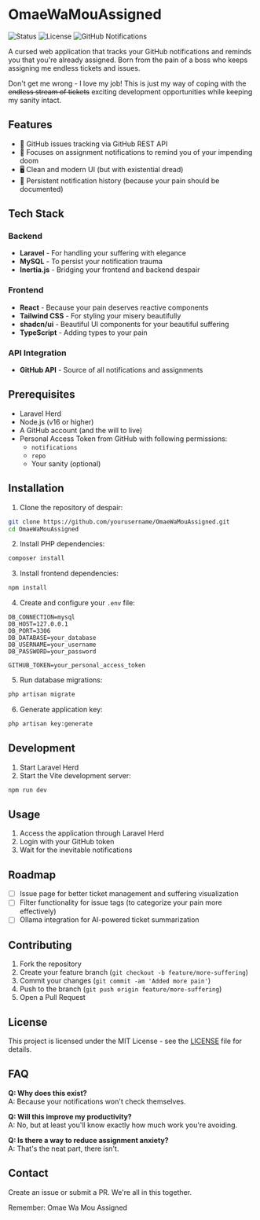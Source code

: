 # OmaeWaMouAssigned

![Status](https://img.shields.io/badge/status-you%20are%20already%20assigned-red)
![License](https://img.shields.io/badge/license-MIT-blue)
![GitHub Notifications](https://img.shields.io/badge/notifications-∞-orange)

A cursed web application that tracks your GitHub notifications and reminds you that you're already assigned. Born from the pain of a boss who keeps assigning me endless tickets and issues.

Don't get me wrong - I love my job! This is just my way of coping with the ~~endless stream of tickets~~ exciting development opportunities while keeping my sanity intact.

## Features

- 🔔 GitHub issues tracking via GitHub REST API
- 📝 Focuses on assignment notifications to remind you of your impending doom
- 🖥️ Clean and modern UI (but with existential dread)
- 💾 Persistent notification history (because your pain should be documented)

## Tech Stack

### Backend
- **Laravel** - For handling your suffering with elegance
- **MySQL** - To persist your notification trauma
- **Inertia.js** - Bridging your frontend and backend despair

### Frontend
- **React** - Because your pain deserves reactive components
- **Tailwind CSS** - For styling your misery beautifully
- **shadcn/ui** - Beautiful UI components for your beautiful suffering
- **TypeScript** - Adding types to your pain

### API Integration
- **GitHub API** - Source of all notifications and assignments

## Prerequisites

- Laravel Herd
- Node.js (v16 or higher)
- A GitHub account (and the will to live)
- Personal Access Token from GitHub with following permissions:
  - `notifications`
  - `repo`
  - Your sanity (optional)

## Installation

1. Clone the repository of despair:
```bash
git clone https://github.com/yourusername/OmaeWaMouAssigned.git
cd OmaeWaMouAssigned
```

2. Install PHP dependencies:
```bash
composer install
```

3. Install frontend dependencies:
```bash
npm install
```

4. Create and configure your `.env` file:
```env
DB_CONNECTION=mysql
DB_HOST=127.0.0.1
DB_PORT=3306
DB_DATABASE=your_database
DB_USERNAME=your_username
DB_PASSWORD=your_password

GITHUB_TOKEN=your_personal_access_token
```

5. Run database migrations:
```bash
php artisan migrate
```

6. Generate application key:
```bash
php artisan key:generate
```

## Development

1. Start Laravel Herd
2. Start the Vite development server:
```bash
npm run dev
```

## Usage

1. Access the application through Laravel Herd
2. Login with your GitHub token
3. Wait for the inevitable notifications

## Roadmap

- [ ] Issue page for better ticket management and suffering visualization
- [ ] Filter functionality for issue tags (to categorize your pain more effectively)
- [ ] Ollama integration for AI-powered ticket summarization

## Contributing

1. Fork the repository
2. Create your feature branch (`git checkout -b feature/more-suffering`)
3. Commit your changes (`git commit -am 'Added more pain'`)
4. Push to the branch (`git push origin feature/more-suffering`)
5. Open a Pull Request

## License

This project is licensed under the MIT License - see the [LICENSE](LICENSE) file for details.

## FAQ

**Q: Why does this exist?**  
A: Because your notifications won't check themselves.

**Q: Will this improve my productivity?**  
A: No, but at least you'll know exactly how much work you're avoiding.

**Q: Is there a way to reduce assignment anxiety?**  
A: That's the neat part, there isn't.

## Contact

Create an issue or submit a PR. We're all in this together.

Remember: Omae Wa Mou Assigned
